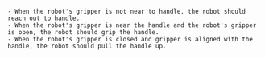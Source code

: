 
    - When the robot's gripper is not near to handle, the robot should reach out to handle.
    - When the robot's gripper is near the handle and the robot's gripper is open, the robot should grip the handle.
    - When the robot's gripper is closed and gripper is aligned with the handle, the robot should pull the handle up.